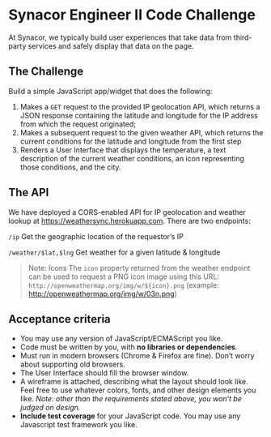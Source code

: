 # Synacor Engineer II Code Challenge

At Synacor, we typically build user experiences that take data from third-party services and safely display that data on the page.

## The Challenge

Build a simple JavaScript app/widget that does the following:

1. Makes a `GET` request to the provided IP geolocation API, which returns a JSON
response containing the latitude and longitude for the IP address from which the
request originated;
2. Makes a subsequent request to the given weather API, which returns the current
conditions for the latitude and longitude from the first step
3. Renders a User Interface that displays the temperature, a text description of the
current weather conditions, an icon representing those conditions, and the city.

## The API

We have deployed a CORS-enabled API for IP geolocation and weather lookup at
https://weathersync.herokuapp.com. There are two endpoints:

`/ip`
Get the geographic location of the requestor’s IP

`/weather/$lat,$lng`
Get weather for a given latitude & longitude

> Note: Icons
> The `icon` property returned from the weather endpoint can be used to request a
> PNG icon image using this URL:
> `http://openweathermap.org/img/w/${icon}.png`
> (example: http://openweathermap.org/img/w/03n.png)

## Acceptance criteria
* You may use any version of JavaScript/ECMAScript you like.
* Code must be written by you, with **no libraries or dependencies**.
* Must run in modern browsers (Chrome & Firefox are fine). Don’t worry about supporting old browsers.
* The User Interface should fill the browser window.
* A wireframe is attached, describing what the layout should look like. Feel free to use whatever colors, fonts, and other design elements you like. _Note: other than the requirements stated above, you won’t be judged on design._
* **Include test coverage** for your JavaScript code. You may use any Javascript test framework you like.
